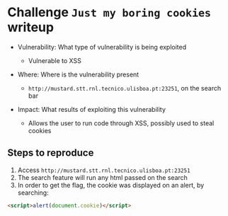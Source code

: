 # Challenge `Just my boring cookies` writeup

- Vulnerability: What type of vulnerability is being exploited
  - Vulnerable to XSS

- Where: Where is the vulnerability present
  - `http://mustard.stt.rnl.tecnico.ulisboa.pt:23251`, on the search bar

- Impact: What results of exploiting this vulnerability
  - Allows the user to run code through XSS, possibly used to steal cookies

## Steps to reproduce

1. Access `http://mustard.stt.rnl.tecnico.ulisboa.pt:23251`
2. The search feature will run any html passed on the search
3. In order to get the flag, the cookie was displayed on an alert, by searching:

```html
<script>alert(document.cookie)</script> 
```